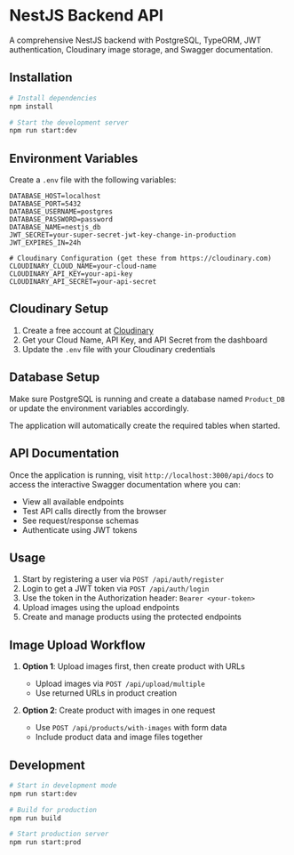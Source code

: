 # NestJS Backend API

A comprehensive NestJS backend with PostgreSQL, TypeORM, JWT authentication, Cloudinary image storage, and Swagger documentation.

## Installation

```bash
# Install dependencies
npm install

# Start the development server
npm run start:dev
```

## Environment Variables

Create a `.env` file with the following variables:

```
DATABASE_HOST=localhost
DATABASE_PORT=5432
DATABASE_USERNAME=postgres
DATABASE_PASSWORD=password
DATABASE_NAME=nestjs_db
JWT_SECRET=your-super-secret-jwt-key-change-in-production
JWT_EXPIRES_IN=24h

# Cloudinary Configuration (get these from https://cloudinary.com)
CLOUDINARY_CLOUD_NAME=your-cloud-name
CLOUDINARY_API_KEY=your-api-key
CLOUDINARY_API_SECRET=your-api-secret
```

## Cloudinary Setup

1. Create a free account at [Cloudinary](https://cloudinary.com)
2. Get your Cloud Name, API Key, and API Secret from the dashboard
3. Update the `.env` file with your Cloudinary credentials



## Database Setup

Make sure PostgreSQL is running and create a database named `Product_DB` or update the environment variables accordingly.

The application will automatically create the required tables when started.

## API Documentation

Once the application is running, visit `http://localhost:3000/api/docs` to access the interactive Swagger documentation where you can:

- View all available endpoints
- Test API calls directly from the browser
- See request/response schemas
- Authenticate using JWT tokens

## Usage

1. Start by registering a user via `POST /api/auth/register`
2. Login to get a JWT token via `POST /api/auth/login`
3. Use the token in the Authorization header: `Bearer <your-token>`
4. Upload images using the upload endpoints
5. Create and manage products using the protected endpoints

## Image Upload Workflow

1. **Option 1**: Upload images first, then create product with URLs
   - Upload images via `POST /api/upload/multiple`
   - Use returned URLs in product creation

2. **Option 2**: Create product with images in one request
   - Use `POST /api/products/with-images` with form data
   - Include product data and image files together

## Development

```bash
# Start in development mode
npm run start:dev

# Build for production
npm run build

# Start production server
npm run start:prod
```
